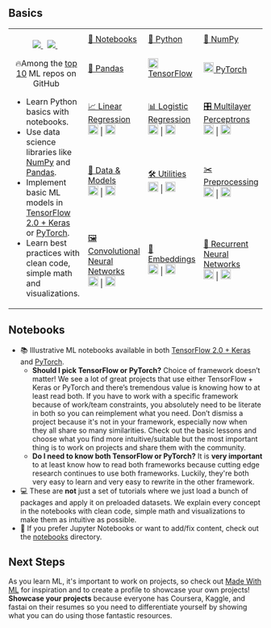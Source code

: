 ## Basics
<table class="table table-striped table-bordered table-vcenter">
    <tbody class=ai-notebooks-table-content>
    <tr>
        <td colspan="1" rowspan="5" class="ai-notebooks-table-points ai-orange-link">
        <br>
        <div align="center">
            <a class="ai-header-badge" target="_blank" href="https://github.com/LEE-SEON-WOO/basics">
            <img class="ai-header-badge-img" src="https://img.shields.io/github/stars/LEE-SEON-WOO/basics.svg?style=social&label=Star">
            </a>&nbsp;
            <a class="ai-header-badge" target="_blank" href="https://www.linkedin.com/in/%EC%84%A0%EC%9A%B0-%EC%9D%B4-95859b116/">
            <img src="https://img.shields.io/badge/style--5eba00.svg?label=LinkedIn&logo=linkedin&style=social">
            </a>&nbsp;
            <p>🔥Among the <a href="https://github.com/topics/deep-learning" target="_blank">top 10</a> ML repos on GitHub</p>
        </div>
        <ul>
            <li>Learn Python basics with notebooks.</li>
            <li>Use data science libraries like <a href="https://www.numpy.org/" target="_blank">NumPy</a> and <a href="https://pandas.pydata.org/" target="_blank">Pandas</a>.</li>
            <li>Implement basic ML models in <a href="https://www.tensorflow.org/" target="_blank">TensorFlow 2.0 + Keras</a> or <a href="https://www.pytorch.org/" target="_blank">PyTorch</a>.</li>
            <li>Learn best practices with clean code, simple math and visualizations.</li>
        </ul>
        </td>
        </td>
        <td><a href="https://colab.research.google.com/github/LEE-SEON-WOO/basics/blob/master/notebooks/01_Notebooks.ipynb">📓 Notebooks</a></td>
        <td><a href="https://colab.research.google.com/github/LEE-SEON-WOO/basics/blob/master/notebooks/02_Python.ipynb">🐍 Python</a></td>
        <td><a href="https://colab.research.google.com/github/LEE-SEON-WOO/basics/blob/master/notebooks/03_NumPy.ipynb">🔢 NumPy</a></td>
    </tr>
    <tr>
        <td><a href="https://colab.research.google.com/github/LEE-SEON-WOO/basics/blob/master/notebooks/04_Pandas.ipynb">🐼 Pandas</a></td>
        <td><a href="https://colab.research.google.com/github/LEE-SEON-WOO/basics/blob/master/notebooks/05_TensorFlow.ipynb"><img src="https://github.com/LEE-SEON-WOO/DL-Tutorials-Py_or_Tf/tree/master/img/tensorflow.png" width="20rem"> TensorFlow</a></td>
        <td><a href="https://colab.research.google.com/github/LEE-SEON-WOO/basics/blob/master/notebooks/06_PyTorch.ipynb"><img src="https://github.com/LEE-SEON-WOO/DL-Tutorials-Py_or_Tf/tree/master/img/tensorflow.png" width="20rem"> PyTorch</a></td>
    </tr>
    <tr>
        <td><a href="https://github.com/LEE-SEON-WOO/basics/tree/master/notebooks/07_Linear_Regression">📈 Linear Regression</a>
            <div><a href="https://colab.research.google.com/github/LEE-SEON-WOO/basics/blob/master/notebooks/07_Linear_Regression/07_TF_Linear_Regression.ipynb"><img src="https://raw.githubusercontent.com/LEE-SEON-WOO/images/master/images/tensorflow.png" width="20rem"></a> | <a href="https://colab.research.google.com/github/LEE-SEON-WOO/basics/blob/master/notebooks/07_Linear_Regression/07_PT_Linear_Regression.ipynb"><img src="https://github.com/LEE-SEON-WOO/DL-Tutorials-Py_or_Tf/tree/master/img/tensorflow.png" width="20rem"></a></div>
        </td>
        <td>
            <a href="https://github.com/LEE-SEON-WOO/basics/blob/master/notebooks/08_Logistic_Regression">📊 Logistic Regression</a>
            <div><a href="https://colab.research.google.com/github/LEE-SEON-WOO/basics/blob/master/notebooks/08_Logistic_Regression/08_TF_Logistic_Regression.ipynb"><img src="https://raw.githubusercontent.com/LEE-SEON-WOO/images/master/images/tensorflow.png" width="20rem"></a> | <a href="https://colab.research.google.com/github/LEE-SEON-WOO/basics/blob/master/notebooks/08_Logistic_Regression/08_PT_Logistic_Regression.ipynb"><img src="https://github.com/LEE-SEON-WOO/DL-Tutorials-Py_or_Tf/tree/master/img/tensorflow.png" width="20rem"></a></div>
        </td>
        <td>
            <a href="https://github.com/LEE-SEON-WOO/basics/blob/master/notebooks/09_Multilayer_Perceptrons">️🎛 Multilayer Perceptrons</a>
            <div><a href="https://colab.research.google.com/github/LEE-SEON-WOO/basics/blob/master/notebooks/09_Multilayer_Perceptrons/09_TF_Multilayer_Perceptrons.ipynb"><img src="https://raw.githubusercontent.com/LEE-SEON-WOO/images/master/images/tensorflow.png" width="20rem"></a> | <a href="https://colab.research.google.com/github/LEE-SEON-WOO/basics/blob/master/notebooks/09_Multilayer_Perceptrons/09_PT_Multilayer_Perceptrons.ipynb"><img src="https://github.com/LEE-SEON-WOO/DL-Tutorials-Py_or_Tf/tree/master/img/tensorflow.png" width="20rem"></a></div>
        </td>
    </tr>
    <tr>
    <td>
        <a href="https://github.com/LEE-SEON-WOO/basics/blob/master/notebooks/10_Data_and_Models">🔎 Data & Models</a>
        <div><a href="https://colab.research.google.com/github/LEE-SEON-WOO/basics/blob/master/notebooks/10_Data_and_Models/10_TF_Data_and_Models.ipynb"><img src="https://raw.githubusercontent.com/LEE-SEON-WOO/images/master/images/tensorflow.png" width="20rem"></a> | <a href="https://colab.research.google.com/github/LEE-SEON-WOO/basics/blob/master/notebooks/10_Data_and_Models/10_PT_Data_and_Models.ipynb"><img src="https://github.com/LEE-SEON-WOO/DL-Tutorials-Py_or_Tf/tree/master/img/tensorflow.png" width="20rem"></a></div>
    </td>
    <td>
        <a href="https://github.com/LEE-SEON-WOO/basics/blob/master/notebooks/11_Utilities">🛠 Utilities</a>
        <div><a href="https://colab.research.google.com/github/LEE-SEON-WOO/basics/blob/master/notebooks/11_Utilities/11_TF_Utilities.ipynb"><img src="https://raw.githubusercontent.com/LEE-SEON-WOO/images/master/images/tensorflow.png" width="20rem"></a> | <a href="https://colab.research.google.com/github/LEE-SEON-WOO/basics/blob/master/notebooks/11_Utilities/11_PT_Utilities.ipynb"><img src="https://github.com/LEE-SEON-WOO/DL-Tutorials-Py_or_Tf/tree/master/img/tensorflow.png" width="20rem"></a></div>
    </td>
    <td>
        <a href="https://github.com/LEE-SEON-WOO/basics/blob/master/notebooks/12_Preprocessing">️✂️ Preprocessing</a>
        <div><a href="https://colab.research.google.com/github/LEE-SEON-WOO/basics/blob/master/notebooks/12_Preprocessing/12_TF_Preprocessing.ipynb"><img src="https://raw.githubusercontent.com/LEE-SEON-WOO/images/master/images/tensorflow.png" width="20rem"></a> | <a href="https://colab.research.google.com/github/LEE-SEON-WOO/basics/blob/master/notebooks/12_Preprocessing/12_PT_Preprocessing.ipynb"><img src="https://github.com/LEE-SEON-WOO/DL-Tutorials-Py_or_Tf/tree/master/img/tensorflow.png" width="20rem"></a></div>
    </td>
    </tr>
    <tr>
        <td>
            <a href="https://github.com/LEE-SEON-WOO/basics/blob/master/notebooks/13_Convolutional_Neural_Networks">️🖼 Convolutional Neural Networks</a>
            <div><a href="https://colab.research.google.com/github/LEE-SEON-WOO/basics/blob/master/notebooks/13_Convolutional_Neural_Networks/13_TF_Convolutional_Neural_Networks.ipynb"><img src="https://raw.githubusercontent.com/LEE-SEON-WOO/images/master/images/tensorflow.png" width="20rem"></a> | <a href="https://colab.research.google.com/github/LEE-SEON-WOO/basics/blob/master/notebooks/13_Convolutional_Neural_Networks/13_PT_Convolutional_Neural_Networks.ipynb"><img src="https://github.com/LEE-SEON-WOO/DL-Tutorials-Py_or_Tf/tree/master/img/tensorflow.png" width="20rem"></a></div>
        </td>
        <td>
            <a href="https://github.com/LEE-SEON-WOO/basics/blob/master/notebooks/14_Embeddings">👑 Embeddings</a>
            <div><a href="https://colab.research.google.com/github/LEE-SEON-WOO/basics/blob/master/notebooks/14_Embeddings/14_TF_Embeddings.ipynb"><img src="https://raw.githubusercontent.com/LEE-SEON-WOO/images/master/images/tensorflow.png" width="20rem"></a> | <a href="https://colab.research.google.com/github/LEE-SEON-WOO/basics/blob/master/notebooks/14_Embeddings/14_PT_Embeddings.ipynb"><img src="https://github.com/LEE-SEON-WOO/DL-Tutorials-Py_or_Tf/tree/master/img/tensorflow.png" width="20rem"></a></div>
        </td>
        <td>
            <a href="https://github.com/LEE-SEON-WOO/basics/tree/master/notebooks/15_Recurrent_Neural_Networks">📗 Recurrent Neural Networks</a>
            <div><a href="https://colab.research.google.com/github/LEE-SEON-WOO/basics/blob/master/notebooks/15_Recurrent_Neural_Networks/15_TF_Recurrent_Neural_Networks.ipynb"><img src="https://raw.githubusercontent.com/LEE-SEON-WOO/images/master/images/tensorflow.png" width="20rem"></a> | <a href="https://colab.research.google.com/github/LEE-SEON-WOO/basics/blob/master/notebooks/15_Recurrent_Neural_Networks/15_PT_Recurrent_Neural_Networks.ipynb"><img src="https://github.com/LEE-SEON-WOO/DL-Tutorials-Py_or_Tf/tree/master/img/tensorflow.png" width="20rem"></a></div>
        </td>
    </tr>
    </tbody>
</table>

## Notebooks
<ul>
    <li>
        📚 Illustrative ML notebooks available in both <a href="https://tensorflow.org">TensorFlow 2.0 + Keras</a> and <a href="https://www.pytorch.org/" target="_blank">PyTorch</a>.
        <ul>
            <li><b>Should I pick TensorFlow or PyTorch?</b> Choice of framework doesn’t matter! We see a lot of great projects that use either TensorFlow + Keras or PyTorch and there’s tremendous value is knowing how to at least read both. If you have to work with a specific framework because of work/team constraints, you absolutely need to be literate in both so you can reimplement what you need. Don’t dismiss a project because it's not in your framework, especially now when they all share so many similarities. Check out the basic lessons and choose what you find more intuitive/suitable but the most important thing is to work on projects and share them with the community.</li>
            <li><b>Do I need to know both TensorFlow or PyTorch?</b> It is <b>very important</b> to at least know how to read both
            frameworks because cutting edge research continues to use both frameworks. Luckily, they're both very easy to learn and very easy to rewrite in the other framework.</li>
        </ul>
    </li>
    <li>💻 These are <b>not</b> just a set of tutorials where we just load a bunch of packages and apply it on preloaded datasets. We explain every concept in the notebooks with clean code, simple math and visualizations to make them as intuitive as possible.
    </li>
    <li>
        📓 If you prefer Jupyter Notebooks or want to add/fix content, check out the <a href="https://github.com/LEE-SEON-WOO/basics/tree/master/notebooks" target="_blank">notebooks</a> directory.
    </li>
</ul>

## Next Steps
As you learn ML, it's important to work on projects, so check out <a href="https://LEE-SEON-WOO.com">Made With ML</a> for inspiration and to create a profile to showcase your own projects! **Showcase your projects** because everyone has Coursera, Kaggle, and fastai on their resumes so you need to differentiate yourself by showing what you can do using those fantastic resources.
